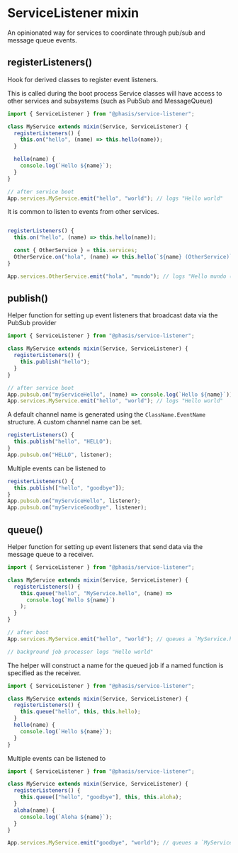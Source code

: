 # ServiceListener mixin

An opinionated way for services to coordinate through pub/sub and message
queue events.

## registerListeners()

Hook for derived classes to register event listeners.

This is called during the boot process Service classes will have access to other
services and subsystems (such as PubSub and MessageQueue)

```js
import { ServiceListener } from "@phasis/service-listener";

class MyService extends mixin(Service, ServiceListener) {
  registerListeners() {
    this.on("hello", (name) => this.hello(name));
  }

  hello(name) {
    console.log(`Hello ${name}`);
  }
}

// after service boot
App.services.MyService.emit("hello", "world"); // logs "Hello world"
```

It is common to listen to events from other services.

```js

registerListeners() {
  this.on("hello", (name) => this.hello(name));

  const { OtherService } = this.services;
  OtherService.on("hola", (name) => this.hello(`${name} (OtherService)`));
}

App.services.OtherService.emit("hola", "mundo"); // logs "Hello mundo (OtherService)"
```

## publish()

Helper function for setting up event listeners that broadcast data via the PubSub provider

```js
import { ServiceListener } from "@phasis/service-listener";

class MyService extends mixin(Service, ServiceListener) {
  registerListeners() {
    this.publish("hello");
  }
}

// after service boot
App.pubsub.on("myServiceHello", (name) => console.log(`Hello ${name}`));
App.services.MyService.emit("hello", "world"); // logs "Hello world"
```

A default channel name is generated using the `ClassName.EventName` structure. A custom channel name can be set.

```js
registerListeners() {
  this.publish("hello", "HELLO");
}
App.pubsub.on("HELLO", listener);
```

Multiple events can be listened to

```js
registerListeners() {
  this.publish(["hello", "goodbye"]);
}
App.pubsub.on("myServiceHello", listener);
App.pubsub.on("myServiceGoodbye", listener);
```

## queue()

Helper function for setting up event listeners that send data via the message queue to a receiver.

```js
import { ServiceListener } from "@phasis/service-listener";

class MyService extends mixin(Service, ServiceListener) {
  registerListeners() {
    this.queue("hello", "MyService.hello", (name) =>
      console.log(`Hello ${name}`)
    );
  }
}

// after boot
App.services.MyService.emit("hello", "world"); // queues a `MyService.hello` job

// background job processor logs "Hello world"
```

The helper will construct a name for the queued job if a named function is specified as the receiver.

```js
import { ServiceListener } from "@phasis/service-listener";

class MyService extends mixin(Service, ServiceListener) {
  registerListeners() {
    this.queue("hello", this, this.hello);
  }
  hello(name) {
    console.log(`Hello ${name}`);
  }
}
```

Multiple events can be listened to

```js
import { ServiceListener } from "@phasis/service-listener";

class MyService extends mixin(Service, ServiceListener) {
  registerListeners() {
    this.queue(["hello", "goodbye"], this, this.aloha);
  }
  aloha(name) {
    console.log(`Aloha ${name}`);
  }
}

App.services.MyService.emit("goodbye", "world"); // queues a `MyService.aloha` job
```
